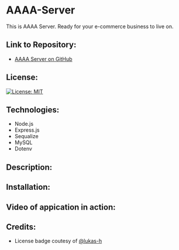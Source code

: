 # AAAA-Server

This is AAAA Server. Ready for your e-commerce business to live on.

## Link to Repository:

* [AAAA Server on GitHub](https://github.com/OnlyMeHere/AAAA-Server)

## License:

[![License: MIT](https://img.shields.io/badge/License-MIT-yellow.svg)](https://opensource.org/licenses/MIT)

## Technologies:

* Node.js
* Express.js
* Sequalize
* MySQL
* Dotenv

## Description:


## Installation:




## Video of appication in action:





## Credits:

 * License badge coutesy of [@lukas-h](https://gist.github.com/lukas-h/2a5d00690736b4c3a7ba)

